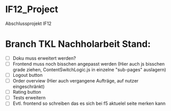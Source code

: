 # IF12_Project
Abschlussprojekt IF12

# Branch TKL Nachholarbeit Stand:
- [ ] Doku muss erweitert werden?
- [ ] Frontend muss noch bisschen angepasst werden (Hier auch js bisschen grade ziehen, ContentSwitchLogic.js in einzelne "sub-pages" auslagern)
- [ ] Logout button
- [ ] Order overview (Hier auch vergangene Aufträge, auf nutzer eingeschränkt)
- [ ] Rating button
- [ ] Tests erweitern
- [ ] Evtl. frontend so schreiben das es sich bei f5 aktuelel seite merken kann
